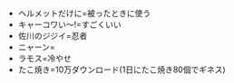 * ヘルメットだけに=被ったときに使う
* キャーコワい～!=すごくいい
* 佐川のジジイ=忍者
* ニャーン=
* ラモス=冷やせ
* たこ焼き=10万ダウンロード(1日にたこ焼き80個でギネス)

